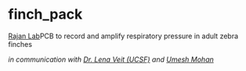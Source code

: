 # finch_pack
[Rajan Lab](http://www.iiserpune.ac.in/~raghav/)PCB to record and amplify respiratory pressure in adult zebra finches 

_in communication with [Dr. Lena Veit (UCSF)](https://profiles.ucsf.edu/lena.veit) and [Umesh Mohan](https://gitlab.com/umesh-NCBS/bird-backpack-example)_
